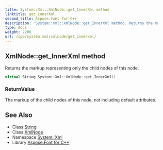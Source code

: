 ```yaml
---
title: System::Xml::XmlNode::get_InnerXml method
linktitle: get_InnerXml
second_title: Aspose.Font for C++
description: 'System::Xml::XmlNode::get_InnerXml method. Returns the markup representing only the child nodes of this node in C++.'
type: docs
weight: 2200
url: /cpp/system.xml/xmlnode/get_innerxml/
---
```

## XmlNode::get_InnerXml method


Returns the markup representing only the child nodes of this node.

```cpp
virtual String System::Xml::XmlNode::get_InnerXml()
```


### ReturnValue

The markup of the child nodes of this node, not including default attributes.

## See Also

* Class [String](../../../system/string/)
* Class [XmlNode](../)
* Namespace [System::Xml](../../)
* Library [Aspose.Font for C++](../../../)
